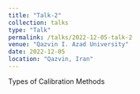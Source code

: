 ```yaml
---
title: "Talk-2"
collection: talks
type: "Talk"
permalink: /talks/2022-12-05-talk-2
venue: "Qazvin I. Azad University"
date: 2022-12-05
location: "Qazvin, Iran"
---
```


Types of Calibration Methods
